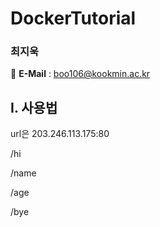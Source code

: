 # DockerTutorial
### 최지욱

📧 **E-Mail** : boo106@kookmin.ac.kr

## I. 사용법

url은 203.246.113.175:80

/hi


/name


/age


/bye

